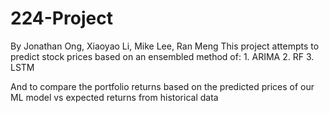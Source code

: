 # 224-Project

By Jonathan Ong, Xiaoyao Li, Mike Lee, Ran Meng
This project attempts to predict stock prices based on an ensembled method of:
    1. ARIMA
    2. RF
    3. LSTM
    
    
And to compare the portfolio returns based on the predicted prices of our ML model vs expected returns from historical data
